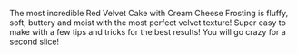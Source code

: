 The most incredible Red Velvet Cake with Cream Cheese Frosting is fluffy, soft, buttery and moist with the most perfect velvet texture! Super easy to make with a few tips and tricks for the best results! You will go crazy for a second slice!
